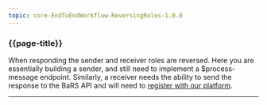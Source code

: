 ```yaml
---
topic: core-EndToEndWorkflow-ReversingRoles-1.0.6
---
```


### {{page-title}}

When responding the sender and receiver roles are reversed. Here you are essentially building a sender, and still need to implement a $process-message endpoint. Similarly, a receiver needs the ability to send the response to the BaRS API and will need to [register with our platform](https://digital.nhs.uk/developer/guides-and-documentation/security-and-authorisation/application-restricted-restful-apis-signed-jwt-authentication). 

<hr>
<br>
